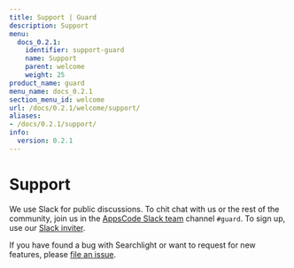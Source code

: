 ```yaml
---
title: Support | Guard
description: Support
menu:
  docs_0.2.1:
    identifier: support-guard
    name: Support
    parent: welcome
    weight: 25
product_name: guard
menu_name: docs_0.2.1
section_menu_id: welcome
url: /docs/0.2.1/welcome/support/
aliases:
- /docs/0.2.1/support/
info:
  version: 0.2.1
---
```


# Support

We use Slack for public discussions. To chit chat with us or the rest of the community, join us in the [AppsCode Slack team](https://appscode.slack.com/messages/C8M8HANQ0/details/) channel `#guard`. To sign up, use our [Slack inviter](https://slack.appscode.com/).

If you have found a bug with Searchlight or want to request for new features, please [file an issue](https://github.com/appscode/guard/issues/new).
